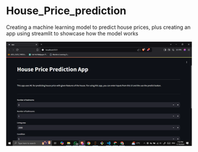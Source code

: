 # House_Price_prediction
Creating a machine learning model to predict house prices, plus creating an app using streamlit to showcase how the model works

![House Price Prediction App Screenshot](https://github.com/Mikaremi/House_Price_prediction/blob/main/Screenshot%20(255).png?raw=true)
